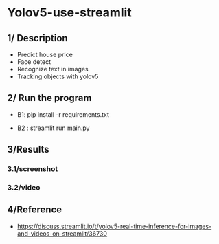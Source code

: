 # Yolov5-use-streamlit
## 1/ Description
- Predict house price
- Face detect
- Recognize text in images
- Tracking objects with yolov5
## 2/ Run the program
- B1: pip install -r requirements.txt

- B2 : streamlit run main.py
## 3/Results
  ### 3.1/screenshot
  
  ### 3.2/video
  
## 4/Reference
 - https://discuss.streamlit.io/t/yolov5-real-time-inference-for-images-and-videos-on-streamlit/36730
